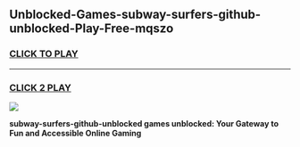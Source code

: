 
## Unblocked-Games-subway-surfers-github-unblocked-Play-Free-mqszo
<h3>
<a href="https://premium76.site?title=subway-surfers-github-unblocked&ref=23A">CLICK TO PLAY</a></h3>
<hr>

<h3>
<a href="https://premium76.site?title=subway-surfers-github-unblocked&ref=23A">CLICK 2 PLAY</a>
  
</h3>

<a href="https://premium76.site?title=subway-surfers-github-unblocked&ref=23A"><img src="https://clearcache.store/games.png"></a>


**subway-surfers-github-unblocked games unblocked: Your Gateway to Fun and Accessible Online Gaming**
